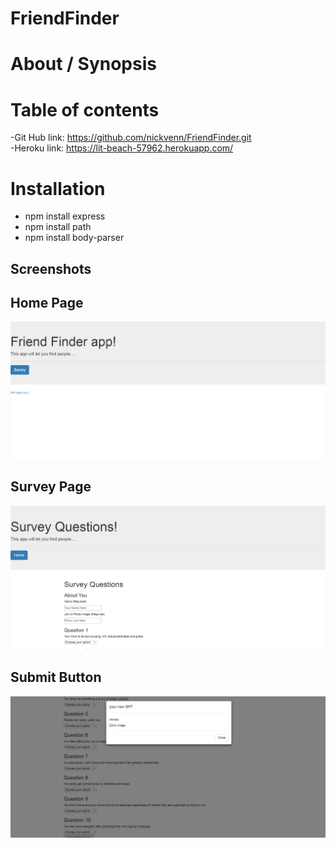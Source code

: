 # FriendFinder
# About / Synopsis



# Table of contents

-Git Hub link: https://github.com/nickvenn/FriendFinder.git<br>
-Heroku link: https://lit-beach-57962.herokuapp.com/

# Installation

- npm install express
- npm install path
- npm install body-parser

## Screenshots
## Home Page
![Screenshot](Home.jpg)
## Survey Page
![Screenshot](survey.jpg)
## Submit Button
![Screenshot](submit.jpg)
